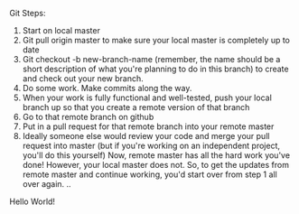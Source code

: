 Git Steps:
1) Start on local master
2) Git pull origin master to make sure your local master is completely up to date
3) Git checkout -b new-branch-name (remember, the name should be a short description of what you're planning to do in this branch) to create and check out your new branch.
4) Do some work. Make commits along the way.
5) When your work is fully functional and well-tested, push your local branch up so that you create a remote version of that branch
6) Go to that remote branch on github
7) Put in a pull request for that remote branch into your remote master
8) Ideally someone else would review your code and merge your pull request into master (but if you're working on an independent project, you'll do this yourself)
Now, remote master has all the hard work you've done! However, your local master does not. So, to get the updates from remote master and continue working, you'd start over from step 1 all over again.
..


Hello World!
